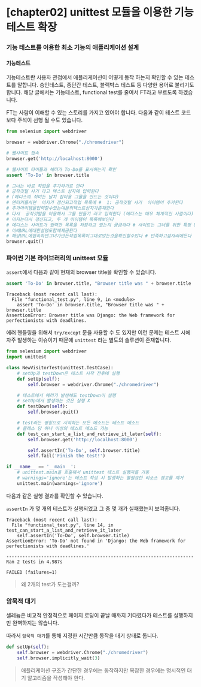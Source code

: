 # [chapter02] unittest 모듈을 이용한 기능 테스트 확장

### 기능 테스트를 이용한 최소 기능의 애플리케이션 설계

#### 기능테스트

기능테스트란 사용자 관점에서 애플리케이션이 어떻게 동작 하는지 확인할 수 있는 테스트를 말합니다. 승인테스트, 종단간 테스트, 블랙박스 테스트 등 다양한 용어로 불리기도 합니다. 해당 글에서는 기능테스트, functional test를 줄여서 FT라고 부르도록 하겠습니다.



FT는 사람이 이해할 수 있는 스토리를 가지고 있어야 합니다. 다음과 같이 테스트 코드보다 주석이 선행 될 수도 있습니다.

```python
from selenium import webdriver

browser = webdriver.Chrome("./chromedriver")

# 웹사이트 접속
browser.get('http://localhost:8000')

# 웹사이트 타이틀과 헤더가 To-Do를 표시하는지 확인
assert 'To-Do' in browser.title

# 그녀는 바로 작업을 추가하기로 한다
# 공작깃털 사기 라고 텍스트 상자에 입력한다
# (에디스의 취미는 날치 잡이용 그물을 만드는 것이다)
# 엔터키를치면  이지가 갱신되고작업 목록에 #  1: 공작깃털 사기  아이템이 추가된다
# 추가아이템을입력할수있는여분의텍스트상자가존재한다
# 다시  공작깃털을 이용해서 그물 만들기 라고 입력한다 (에디스는 매우 체계적인 사람이다)
# 이지는다시 갱신되고, 두 개 아이템이 목록에보인다
# 에디스는 사이트가 입력한 목록을 저장하고 있는지 궁금하다 # 사이트는 그녀를 위한 특정 URL을 생성해준다
# 이때URL에대한설명도함께제공된다
# 해당URL에접속하면그녀가만든작업목록이그대로있는것을확인할수있다 # 만족하고잠자리에든다
browser.quit()
```



### 파이썬 기본 라이브러리의 unittest 모듈

`assert`에서 다음과 같이 현재의 browser title을 확인할 수 있습니다.

``` python
assert 'To-Do' in browser.title, "Browser title was " + browser.title
```

```shell
Traceback (most recent call last):
  File "functional_test.py", line 9, in <module>
    assert 'To-Do' in browser.title, "Browser title was " + browser.title
AssertionError: Browser title was Django: the Web framework for perfectionists with deadlines.
```



에러 핸들링을 위해서 `try/except` 문을 사용할 수 도 있지만 이런 문제는 테스트 시에 자주 발생하는 이슈이기 때문에 `unittest` 라는 별도의 솔루션이 존재합니다.

``` python
from selenium import webdriver
import unittest

class NewVisitorTest(unittest.TestCase):
    # setUp과 testDown은 테스트 시작 전후에 실행
    def setUp(self):
        self.browser = webdriver.Chrome("./chromedriver")

    # 테스트에서 에러가 발생해도 testDown이 실행
    # setUp에서 발생하는 것은 실행 X 
    def testDown(self):
        self.browser.quit()

    # test라는 명칭으로 시작하는 모든 메소드는 테스트 메소드
    # 클래스 당 하나 이상의 테스트 메소드 가능
    def test_can_start_a_list_and_retrieve_it_later(self):
        self.browser.get('http://localhost:8000')

        self.assertIn('To-Do', self.browser.title)
        self.fail('Finish the test!')

if __name__ == '__main__':
    # unittest.main을 호출해서 unittest 테스트 실행자를 가동
    # warnings='ignore'는 테스트 작성 시 발생하는 불필요한 리소스 경고를 제거
    unittest.main(warnings='ignore')
```



다음과 같은 실행 결과를 확인할 수 있습니다.

`assertIn` 가 몇 개의 테스트가 실행되었고 그 중 몇 개가 실패했는지 보여줍니다.

```shell
Traceback (most recent call last):
  File "functional_test.py", line 14, in test_can_start_a_list_and_retrieve_it_later
    self.assertIn('To-Do', self.browser.title)
AssertionError: 'To-Do' not found in 'Django: the Web framework for perfectionists with deadlines.'

----------------------------------------------------------------------
Ran 2 tests in 4.987s

FAILED (failures=1)
```

> 왜 2개의 test가 도는걸까?



### 암묵적 대기

셀레늄은 비교적 안정적으로 페이지 로딩이 끝날 때까지 기다렸다가 테스트를 실행하지만 완벽하지는 않습니다. 

따라서 `암묵적 대기`를 통해 지정한 시간만큼 동작을 대기 상태로 둡니다.

```python
def setUp(self):
    self.browser = webdriver.Chrome("./chromedriver")
    self.browser.implicitly_wait(3)
```

> 애플리케이션 구조가 간단한 경우에는 동작하지만 복잡한 경우에는 명시적인 대기 알고리즘을 작성해야 한다.

